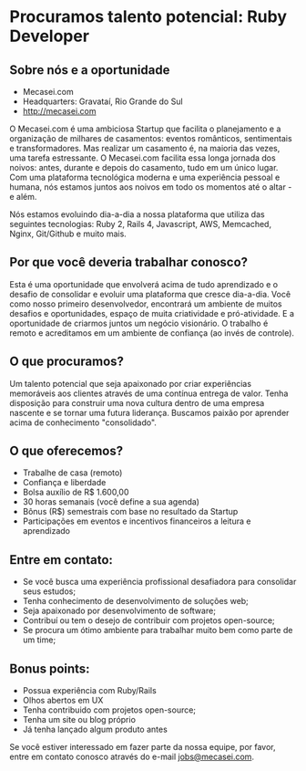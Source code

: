 # Procuramos talento potencial: Ruby Developer

## Sobre nós e a oportunidade

- Mecasei.com
- Headquarters: Gravataí, Rio Grande do Sul
- http://mecasei.com

O Mecasei.com é uma ambiciosa Startup que facilita o planejamento e a organização de milhares de casamentos: eventos românticos, sentimentais e transformadores. Mas realizar um casamento é, na maioria das vezes, uma tarefa estressante. O Mecasei.com facilita essa longa jornada dos noivos: antes, durante e depois do casamento, tudo em um único lugar. Com uma plataforma tecnológica moderna e uma experiência pessoal e humana, nós estamos juntos aos noivos em todo os momentos até o altar - e além.

Nós estamos evoluindo dia-a-dia a nossa plataforma que utiliza das seguintes tecnologias: Ruby 2, Rails 4, Javascript, AWS, Memcached, Nginx, Git/Github e muito mais.

## Por que você deveria trabalhar conosco?

Esta é uma oportunidade que envolverá acima de tudo aprendizado e o desafio de consolidar e evoluir uma plataforma que cresce dia-a-dia. Você como nosso primeiro desenvolvedor, encontrará um ambiente de muitos desafios e oportunidades, espaço de muita criatividade e pró-atividade. E a oportunidade de criarmos juntos um negócio visionário. O trabalho é remoto e acreditamos em um ambiente de confiança (ao invés de controle).

## O que procuramos?

Um talento potencial que seja apaixonado por criar experiências memoráveis aos clientes através de uma contínua entrega de valor. Tenha disposição para construir uma nova cultura dentro de uma empresa nascente e se tornar uma futura liderança. Buscamos paixão por aprender acima de conhecimento "consolidado".

## O que oferecemos?

- Trabalhe de casa (remoto)
- Confiança e liberdade
- Bolsa auxílio de R$ 1.600,00
- 30 horas semanais (você define a sua agenda)
- Bônus (R$) semestrais com base no resultado da Startup
- Participações em eventos e incentivos financeiros a leitura e aprendizado

## Entre em contato:
- Se você busca uma experiência profissional desafiadora para consolidar seus estudos;
- Tenha conhecimento de desenvolvimento de soluções web;
- Seja apaixonado por desenvolvimento de software;
- Contribuí ou tem o desejo de contribuir com projetos open-source;
- Se procura um ótimo ambiente para trabalhar muito bem como parte de um time;

## Bonus points:
- Possua experiência com Ruby/Rails
- Olhos abertos em UX
- Tenha contribuido com projetos open-source;
- Tenha um site ou blog próprio
- Já tenha lançado algum produto antes

Se você estiver interessado em fazer parte da nossa equipe, por favor, entre em contato conosco através do e-mail jobs@mecasei.com. 

